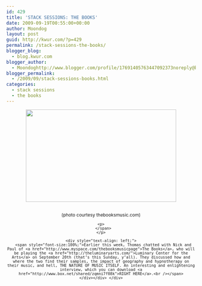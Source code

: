 ```yaml
---
id: 429
title: 'STACK SESSIONS: THE BOOKS'
date: 2009-09-19T00:55:00+00:00
author: Moondog
layout: post
guid: http://kwur.com/?p=429
permalink: /stack-sessions-the-books/
blogger_blog:
  - blog.kwur.com
blogger_author:
  - Moondoghttp://www.blogger.com/profile/17691405763447092373noreply@blogger.com
blogger_permalink:
  - /2009/09/stack-sessions-books.html
categories:
  - stack sessions
  - the books
---
```

<div class="pf-content">
  <div style="text-align: center;">
    <a onblur="try {parent.deselectBloggerImageGracefully();} catch(e) {}" href="http://www.kwur.com/blog/uploaded_images/nickpaul_winter_big-744300.jpg"><img style="margin: 0px auto 10px; display: block; text-align: center; cursor: pointer; width: 400px; height: 246px;" src="http://www.kwur.com/blog/uploaded_images/nickpaul_winter_big-744297.jpg" alt="" border="0" /></a><br /><span style="font-size:85%;">(photo courtesy thebooksmusic.com)</p> 
    
    <p>
      </span>
    </p>
    
    <div style="text-align: left;">
      <span style="font-size:100%;">Earlier this week, Thomas chatted with Nick and Paul of <a href="http://www.myspace.com/thebooksmusicpage">The Books</a>, who will be playing the <a href="http://theluminaryarts.com/">Luminary Center for the Arts</a> on September 20th (that’s this Sunday, y’all). They discussed how and where the two find their samples, the impact of geography and hypnotherapy on their music, and hell, THE NATURE OF MUSIC ITSELF. An interesting and enlightening interview, which you can download <a href="http://www.box.net/shared/zqmni7f08k">RIGHT HERE</a>.<br /></span>
    </div></div> </div>